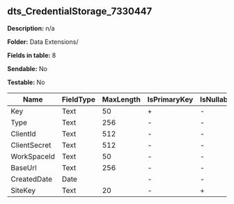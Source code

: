 ## dts_CredentialStorage_7330447

**Description:** n/a

**Folder:** Data Extensions/

**Fields in table:** 8

**Sendable:** No

**Testable:** No

| Name | FieldType | MaxLength | IsPrimaryKey | IsNullable | DefaultValue |
| --- | --- | --- | --- | --- | --- |
| Key | Text | 50 | + | - |  |
| Type | Text | 256 | - | - |  |
| ClientId | Text | 512 | - | - |  |
| ClientSecret | Text | 512 | - | - |  |
| WorkSpaceId | Text | 50 | - | - |  |
| BaseUrl | Text | 256 | - | - |  |
| CreatedDate | Date |  | - | - | GETDATE() |
| SiteKey | Text | 20 | - | + |  |

